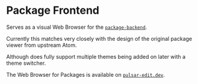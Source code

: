 # Package Frontend

Serves as a visual Web Browser for the [`package-backend`](https://github.com/pulsar-edit/package-backend).

Currently this matches very closely with the design of the original package viewer from upstream Atom.

Although does fully support multiple themes being added on later with a theme switcher.

The Web Browser for Packages is available on [`pulsar-edit.dev`](https://web.pulsar-edit.dev/).
